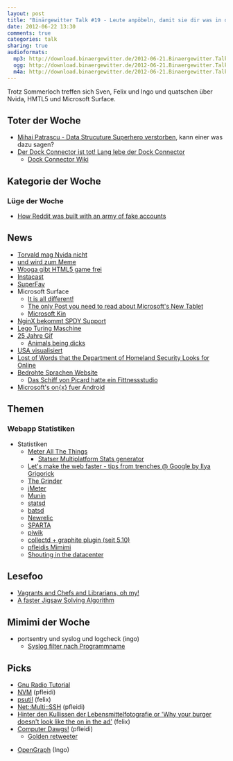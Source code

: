 ```yaml
---
layout: post
title: "Binärgewitter Talk #19 - Leute anpöbeln, damit sie dir was in den Hut werfen"
date: 2012-06-22 13:30
comments: true
categories: talk
sharing: true
audioformats:
  mp3: http://download.binaergewitter.de/2012-06-21.Binaergewitter.Talk.19.mp3
  ogg: http://download.binaergewitter.de/2012-06-21.Binaergewitter.Talk.19.ogg
  m4a: http://download.binaergewitter.de/2012-06-21.Binaergewitter.Talk.19.m4a
---
```

Trotz Sommerloch treffen sich Sven, Felix und Ingo und quatschen über Nvida, HMTL5 und Microsoft Surface.

## Toter der Woche
- [Mihai Patrascu - Data Strucuture Superhero verstorben](http://rjlipton.wordpress.com/2012/06/08/mihai-patrascu-1982-2012/), kann einer was dazu sagen?
- [Der Dock Connector ist tot! Lang lebe der Dock Connector](http://news.cnet.com/8301-13579_3-57457516-37/iphone-5-said-to-have-half-the-size-dock-connector/)
    - [Dock Connector Wiki](http://en.wikipedia.org/wiki/Dock_connector)

## Kategorie der Woche
### Lüge der Woche
- [How Reddit was built with an army of fake accounts](http://mashable.com/2012/06/19/reddit-built-with-fake-accounts/)
## News
- [Torvald mag Nvida nicht](http://www.heise.de/newsticker/meldung/Torvalds-zeigt-Nvidia-den-Stinkefinger-1619616.html)
 - [und wird zum Meme](http://cdn.memegenerator.net/instances/250x250/22169600.jpg)
 - [Wooga gibt HTML5 game frei](http://www.heise.de/newsticker/meldung/HTML5-noch-nicht-bereit-fuer-den-Mainstream-1623580.html)
- [Instacast](http://vemedio.de/products/instacast)
- [SuperFav](http://superfav.com/)
- Microsoft Surface
    - [It is all different!](http://lh4.googleusercontent.com/-u7CGPrgj_iI/T-Ly_ONedSI/AAAAAAAAO2k/YQcwIKmohTw/s487/Screen+Shot+2012-06-21+at+3.39.29+PM.png)
    - [The only Post you need to read about Microsoft's New Tablet](http://www.buzzfeed.com/jwherrman/the-only-post-you-need-to-read-about-microsofts-t)
    - [Microsoft Kin](http://en.wikipedia.org/wiki/Microsoft_Kin)
- [NginX bekommt SPDY Support](http://mailman.nginx.org/pipermail/nginx-devel/2012-June/002343.html)
- [Lego Turing Maschine](http://www.legoturingmachine.org/)
- [25 Jahre Gif](http://www.heise.de/newsticker/meldung/25-Jahre-GIF-1619526.html)
    * [Animals being dicks](http://animalsbeingdicks.com/)
- [USA visualisiert](http://www.dailymail.co.uk/news/article-2161488/Secret-corpse-flights-pizza-boy-delivery-routes-daily-commute-Stunning-aerial-images-reveal-seen-America.html)
- [Lost of Words that the Department of Homeland Security Looks for Online](http://www.opposingviews.com/i/technology/internet/list-words-department-homeland-security-looks-online#)
- [Bedrohte Sprachen Website](http://www.heise.de/newsticker/meldung/Google-stellt-Website-zur-Rettung-bedrohter-Sprachen-vor-1623310.html)
    * [Das Schiff von Picard hatte ein Fittnessstudio](http://www.lolroflmao.com/2011/12/08/apparently-only-one-ship-came-equipped-with-a-gym-star-trek/)
- [Microsoft's on{x} fuer Android](http://www.androidnext.de/apps/on-x-android-automatisierung-microsoft/)

## Themen
### Webapp Statistiken
* Statistiken
    - [Meter All The Things](http://www.zemanta.com/fruitblog/your-startup-needs-a-dashboard/)
        - [Statser Multiplatform Stats generator](https://github.com/makefu/statser)
    - [Let's make the web faster - tips from trenches @ Google by Ilya Grigorick](http://www.youtube.com/watch?v=pxrj1a1PS94)
    - [The Grinder](http://grinder.sourceforge.net/)
    - [jMeter](http://jmeter.apache.org/)
    - [Munin](http://munin-monitoring.org/)
    - [statsd](https://github.com/etsy/statsd)
    - [batsd](https://github.com/noahhl/batsd)
    - [Newrelic](http://newrelic.com/)
    - [SPARTA](https://github.com/pfleidi/sparta)
    - [piwik](http://de.piwik.org/)
    - [collectd + graphite plugin (seit 5.10)](http://collectd.org/wiki/index.php/Version_5.1)
    - [pfleidis Mimimi](http://yourwebstacksucks.heroku.com/)
    - [Shouting in the datacenter](http://www.youtube.com/watch?v=tDacjrSCeq4)

## Lesefoo
- [Vagrants and Chefs and Librarians, oh my!](http://blog.base2.io/2012/05/01/vagrants-and-chefs-and-librarians-oh-my)
- [A faster Jigsaw Solving Algorithm](http://games.slashdot.org/story/12/06/19/0222201/a-faster-jigsaw-solving-algorithm)

## Mimimi der Woche
- portsentry und syslog und logcheck (ingo)
    - [Syslog filter nach Programmname](http://www.debian-administration.org/article/676/Isolating_sudo_messages_from_syslog)

## Picks
- [Gnu Radio Tutorial](http://www.youtube.com/playlist?list=PL618122BD66C8B3C4)
- [NVM](https://github.com/creationix/nvm/) (pfleidi)
- [psutil](http://code.google.com/p/psutil/) (felix)
- [Net::Multi::SSH](https://github.com/jamis/net-ssh-multi) (pfleidi)
- [Hinter den Kullissen der Lebensmittelfotografie or 'Why your burger doesn't look like the on in the ad'](http://adage.com/article/adages/video-burger-ad/235508/) (felix)
- [Computer Dawgs!](http://computerdogs.tumblr.com/) (pfleidi)
    * [Golden retweeter](http://i.imgur.com/UU3F1.jpg)
* [OpenGraph](http://ogp.me/) (Ingo)



